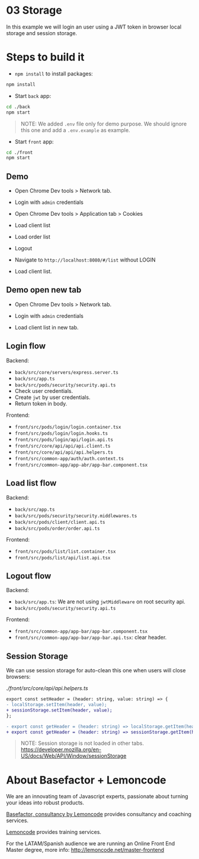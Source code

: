 # 03 Storage

In this example we will login an user using a JWT token in browser local storage and session storage.

# Steps to build it

- `npm install` to install packages:

```bash
npm install
```

- Start `back` app:

```bash
cd ./back
npm start
```

> NOTE: We added `.env` file only for demo purpose. We should ignore this one and add a `.env.example` as example.

- Start `front` app:

```bash
cd ./front
npm start
```

## Demo

- Open Chrome Dev tools > Network tab.

- Login with `admin` credentials

- Open Chrome Dev tools > Application tab > Cookies

- Load client list

- Load order list

- Logout

- Navigate to `http://localhost:8080/#/list` without LOGIN

- Load client list.

## Demo open new tab

- Open Chrome Dev tools > Network tab.

- Login with `admin` credentials

- Load client list in new tab.

## Login flow

Backend:

  - `back/src/core/servers/express.server.ts`
  - `back/src/app.ts`
  - `back/src/pods/security/security.api.ts`
  - Check user credentials.
  - Create `jwt` by user credentials.
  - Return token in body.

Frontend:

  - `front/src/pods/login/login.container.tsx`
  - `front/src/pods/login/login.hooks.ts`
  - `front/src/pods/login/api/login.api.ts`
  - `front/src/core/api/api/api.client.ts`
  - `front/src/core/api/api/api.helpers.ts`
  - `front/src/common-app/auth/auth.context.ts`
  - `front/src/common-app/app-abr/app-bar.component.tsx`

## Load list flow

Backend:

  - `back/src/app.ts`
  - `back/src/pods/security/security.middlewares.ts`
  - `back/src/pods/client/client.api.ts`
  - `back/src/pods/order/order.api.ts`

Frontend: 

  - `front/src/pods/list/list.container.tsx`
  - `front/src/pods/list/api/list.api.tsx`

## Logout flow

Backend:

  - `back/src/app.ts`: We are not using `jwtMiddleware` on root security api.
  - `back/src/pods/security/security.api.ts`

Frontend: 

  - `front/src/common-app/app-bar/app-bar.component.tsx`
  - `front/src/common-app/app-bar/app-bar.api.tsx`: clear header.

## Session Storage

We can use session storage for auto-clean this one when users will close browsers:

_./front/src/core/api/api.helpers.ts_

```diff
export const setHeader = (header: string, value: string) => {
- localStorage.setItem(header, value);
+ sessionStorage.setItem(header, value);
};

- export const getHeader = (header: string) => localStorage.getItem(header);
+ export const getHeader = (header: string) => sessionStorage.getItem(header);

```

> NOTE: Session storage is not loaded in other tabs.
> https://developer.mozilla.org/en-US/docs/Web/API/Window/sessionStorage

# About Basefactor + Lemoncode

We are an innovating team of Javascript experts, passionate about turning your ideas into robust products.

[Basefactor, consultancy by Lemoncode](http://www.basefactor.com) provides consultancy and coaching services.

[Lemoncode](http://lemoncode.net/services/en/#en-home) provides training services.

For the LATAM/Spanish audience we are running an Online Front End Master degree, more info: http://lemoncode.net/master-frontend
